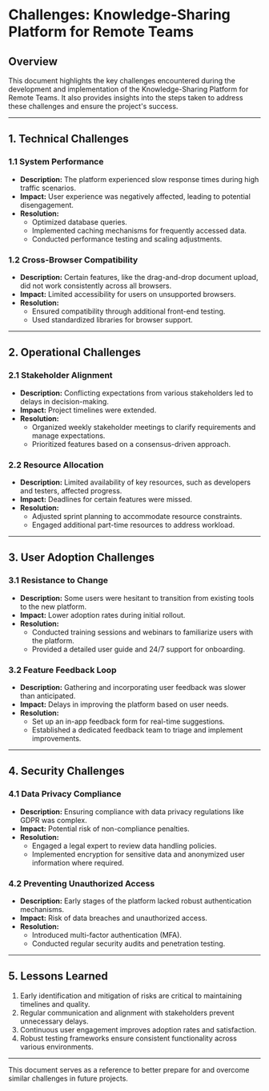 # Challenges: Knowledge-Sharing Platform for Remote Teams

## **Overview**
This document highlights the key challenges encountered during the development and implementation of the Knowledge-Sharing Platform for Remote Teams. It also provides insights into the steps taken to address these challenges and ensure the project's success.

---

## **1. Technical Challenges**

### **1.1 System Performance**
- **Description:** The platform experienced slow response times during high traffic scenarios.
- **Impact:** User experience was negatively affected, leading to potential disengagement.
- **Resolution:**
  - Optimized database queries.
  - Implemented caching mechanisms for frequently accessed data.
  - Conducted performance testing and scaling adjustments.

### **1.2 Cross-Browser Compatibility**
- **Description:** Certain features, like the drag-and-drop document upload, did not work consistently across all browsers.
- **Impact:** Limited accessibility for users on unsupported browsers.
- **Resolution:**
  - Ensured compatibility through additional front-end testing.
  - Used standardized libraries for browser support.

---

## **2. Operational Challenges**

### **2.1 Stakeholder Alignment**
- **Description:** Conflicting expectations from various stakeholders led to delays in decision-making.
- **Impact:** Project timelines were extended.
- **Resolution:**
  - Organized weekly stakeholder meetings to clarify requirements and manage expectations.
  - Prioritized features based on a consensus-driven approach.

### **2.2 Resource Allocation**
- **Description:** Limited availability of key resources, such as developers and testers, affected progress.
- **Impact:** Deadlines for certain features were missed.
- **Resolution:**
  - Adjusted sprint planning to accommodate resource constraints.
  - Engaged additional part-time resources to address workload.

---

## **3. User Adoption Challenges**

### **3.1 Resistance to Change**
- **Description:** Some users were hesitant to transition from existing tools to the new platform.
- **Impact:** Lower adoption rates during initial rollout.
- **Resolution:**
  - Conducted training sessions and webinars to familiarize users with the platform.
  - Provided a detailed user guide and 24/7 support for onboarding.

### **3.2 Feature Feedback Loop**
- **Description:** Gathering and incorporating user feedback was slower than anticipated.
- **Impact:** Delays in improving the platform based on user needs.
- **Resolution:**
  - Set up an in-app feedback form for real-time suggestions.
  - Established a dedicated feedback team to triage and implement improvements.

---

## **4. Security Challenges**

### **4.1 Data Privacy Compliance**
- **Description:** Ensuring compliance with data privacy regulations like GDPR was complex.
- **Impact:** Potential risk of non-compliance penalties.
- **Resolution:**
  - Engaged a legal expert to review data handling policies.
  - Implemented encryption for sensitive data and anonymized user information where required.

### **4.2 Preventing Unauthorized Access**
- **Description:** Early stages of the platform lacked robust authentication mechanisms.
- **Impact:** Risk of data breaches and unauthorized access.
- **Resolution:**
  - Introduced multi-factor authentication (MFA).
  - Conducted regular security audits and penetration testing.

---

## **5. Lessons Learned**
1. Early identification and mitigation of risks are critical to maintaining timelines and quality.
2. Regular communication and alignment with stakeholders prevent unnecessary delays.
3. Continuous user engagement improves adoption rates and satisfaction.
4. Robust testing frameworks ensure consistent functionality across various environments.

---

This document serves as a reference to better prepare for and overcome similar challenges in future projects.
